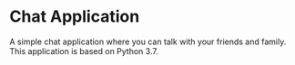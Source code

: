 # Chat Application
 A simple chat application where you can talk with your friends and family. This application is based on Python 3.7.

